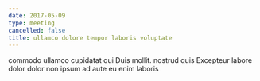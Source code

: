 ```yaml
---
date: 2017-05-09
type: meeting
cancelled: false
title: ullamco dolore tempor laboris voluptate
---
```

commodo ullamco cupidatat qui Duis mollit. nostrud quis Excepteur labore dolor dolor non ipsum ad aute eu enim laboris